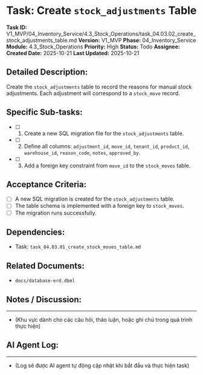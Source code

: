 # Task: Create `stock_adjustments` Table

**Task ID:** V1_MVP/04_Inventory_Service/4.3_Stock_Operations/task_04.03.02_create_stock_adjustments_table.md
**Version:** V1_MVP
**Phase:** 04_Inventory_Service
**Module:** 4.3_Stock_Operations
**Priority:** High
**Status:** Todo
**Assignee:** 
**Created Date:** 2025-10-21
**Last Updated:** 2025-10-21

## Detailed Description:
Create the `stock_adjustments` table to record the reasons for manual stock adjustments. Each adjustment will correspond to a `stock_move` record.

## Specific Sub-tasks:
- [ ] 1. Create a new SQL migration file for the `stock_adjustments` table.
- [ ] 2. Define all columns: `adjustment_id`, `move_id`, `tenant_id`, `product_id`, `warehouse_id`, `reason_code`, `notes`, `approved_by`.
- [ ] 3. Add a foreign key constraint from `move_id` to the `stock_moves` table.

## Acceptance Criteria:
- [ ] A new SQL migration is created for the `stock_adjustments` table.
- [ ] The table schema is implemented with a foreign key to `stock_moves`.
- [ ] The migration runs successfully.

## Dependencies:
*   Task: `task_04.03.01_create_stock_moves_table.md`

## Related Documents:
*   `docs/database-erd.dbml`

## Notes / Discussion:
---
*   (Khu vực dành cho các câu hỏi, thảo luận, hoặc ghi chú trong quá trình thực hiện)

## AI Agent Log:
---
*   (Log sẽ được AI agent tự động cập nhật khi bắt đầu và thực hiện task)